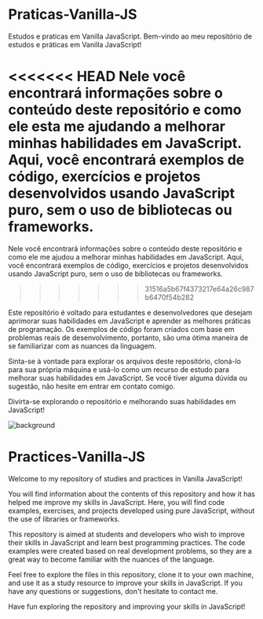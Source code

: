 # Praticas-Vanilla-JS

Estudos e praticas em Vanilla JavaScript.
Bem-vindo ao meu repositório de estudos e práticas em Vanilla JavaScript!

<<<<<<< HEAD
Nele você encontrará informações sobre o conteúdo deste repositório e como ele esta me ajudando a melhorar minhas habilidades em JavaScript. Aqui, você encontrará exemplos de código, exercícios e projetos desenvolvidos usando JavaScript puro, sem o uso de bibliotecas ou frameworks.
=======
Nele você encontrará informações sobre o conteúdo deste repositório e como ele me ajudou a melhorar minhas habilidades em JavaScript. Aqui, você encontrará exemplos de código, exercícios e projetos desenvolvidos usando JavaScript puro, sem o uso de bibliotecas ou frameworks.
>>>>>>> 31516a5b67f4373217e64a26c987b6470f54b282

Este repositório é voltado para estudantes e desenvolvedores que desejam aprimorar suas habilidades em JavaScript e aprender as melhores práticas de programação. Os exemplos de código foram criados com base em problemas reais de desenvolvimento, portanto, são uma ótima maneira de se familiarizar com as nuances da linguagem.

Sinta-se à vontade para explorar os arquivos deste repositório, cloná-lo para sua própria máquina e usá-lo como um recurso de estudo para melhorar suas habilidades em JavaScript. Se você tiver alguma dúvida ou sugestão, não hesite em entrar em contato comigo.

Divirta-se explorando o repositório e melhorando suas habilidades em JavaScript!

![background](https://user-images.githubusercontent.com/24417777/222984373-df9340a5-eec0-4df1-957c-413d66cd2e5e.jpg)

# Practices-Vanilla-JS

Welcome to my repository of studies and practices in Vanilla JavaScript!

You will find information about the contents of this repository and how it has helped me improve my skills in JavaScript. Here, you will find code examples, exercises, and projects developed using pure JavaScript, without the use of libraries or frameworks.

This repository is aimed at students and developers who wish to improve their skills in JavaScript and learn best programming practices. The code examples were created based on real development problems, so they are a great way to become familiar with the nuances of the language.

Feel free to explore the files in this repository, clone it to your own machine, and use it as a study resource to improve your skills in JavaScript. If you have any questions or suggestions, don't hesitate to contact me.

Have fun exploring the repository and improving your skills in JavaScript!
